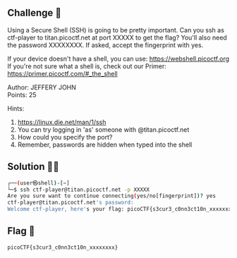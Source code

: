 ## Challenge 🧩

Using a Secure Shell (SSH) is going to be pretty important.
Can you ssh as ctf-player to titan.picoctf.net at port XXXXX to get the flag?
You'll also need the password XXXXXXXX. If asked, accept the fingerprint with yes.

If your device doesn't have a shell, you can use: <https://webshell.picoctf.org> </br>
If you're not sure what a shell is, check out our Primer: <https://primer.picoctf.com/#_the_shell>

Author: JEFFERY JOHN</br>
Points: 25

Hints:

1. <https://linux.die.net/man/1/ssh>
2. You can try logging in 'as' someone with <user>@titan.picoctf.net
3. How could you specify the port?
4. Remember, passwords are hidden when typed into the shell

## Solution 🕵️‍♂️

```bash
┌──(user㉿shell)-[~]
└─$ ssh ctf-player@titan.picoctf.net -p XXXXX
Are you sure want to continue connecting(yes/no[fingerprint])? yes
ctf-player@titan.picoctf.net's password:
Welcome ctf-player, here's your flag: picoCTF{s3cur3_c0nn3ct10n_xxxxxxxx}
```

## Flag 🚩

`picoCTF{s3cur3_c0nn3ct10n_xxxxxxxx}`
